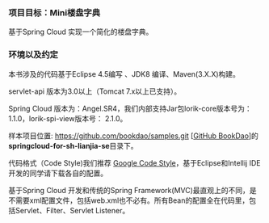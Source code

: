 ### 项目目标：Mini楼盘字典
基于Spring Cloud 实现一个简化的楼盘字典。

### 环境以及约定
本书涉及的代码基于Eclipse 4.5编写 、JDK8 编译、Maven(3.X.X)构建。

servlet-api 版本为3.0以上（Tomcat 7.x以上已支持）。

Spring Cloud 版本为：Angel.SR4，我们内部支持Jar包lorik-core版本号为：1.1.0，lorik-spi-view版本号： 2.1.0。

样本项目位置: https://github.com/bookdao/samples.git [[GitHub BookDao](https://github.com/bookdao/samples.git "books sample")]的**springcloud-for-sh-lianjia-se**目录下。

代码格式（Code Style)我们推荐 [Google Code Style](https://github.com/google/styleguide/ "Google Code Style")，基于Eclipse和Intellij IDE开发的同学请下载各自的配置。


基于Spring Cloud 开发和传统的Spring Framework(MVC)最直观上的不同，是不需要xml配置文件，包括web.xml也不必有。所有Bean的配置全在代码里，包括Servlet、Filter、Servlet Listener。
